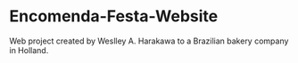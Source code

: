 # Encomenda-Festa-Website
Web project created by Weslley A. Harakawa to a Brazilian bakery company in Holland.
